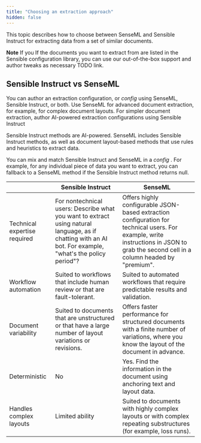 ```yaml
---
title: "Choosing an extraction approach"
hidden: false
---
```


This topic describes how to choose between SenseML and Sensible Instruct for extracting data from a set of similar documents.

**Note** If you If the documents you want to extract from are listed in the Sensible configuration library, you can use our out-of-the-box support and author tweaks as necessary TODO link.

Sensible Instruct vs SenseML
---

You can author an extraction configuration, or *config* using SenseML, Sensible Instruct, or both. Use SenseML for advanced document extraction, for example, for complex document layouts. For simpler document extraction, author AI-powered extraction configurations using Sensible Instruct

Sensible Instruct methods are AI-powered. SenseML includes Sensible Instruct methods, as well as document layout-based methods that use rules and heuristics to extract data.

You can mix and match Sensible Instruct and SenseML in a *config* . For example, for any individual piece of data you want to extract, you can fallback to a SenseML method if the Sensible Instruct method returns null.

|                              | Sensible Instruct                                            | SenseML                                                      |
| ---------------------------- | ------------------------------------------------------------ | ------------------------------------------------------------ |
| Technical expertise required | For nontechnical users: Describe what you want to extract using natural language, as if chatting with an AI bot.  For example, "what's the policy period"? | Offers highly configurable JSON-based extraction configuration for technical users. For example, write instructions in JSON to grab the second cell in a column headed by "premium". |
| Workflow automation          | Suited to workflows that include human review or that are fault-tolerant. | Suited to automated workflows that require predictable results and validation. |
| Document variability         | Suited to documents that are unstructured or that have a large number of layout variations or revisions. | Offers faster performance for  structured documents with a finite number of variations, where you know the layout of the document in advance. |
| Deterministic                | No                                                           | Yes. Find the information in the document using anchoring text and layout data. |
| Handles complex layouts      | Limited ability                                              | Suited to documents with highly complex layouts or with complex repeating substructures (for example, loss runs). |



